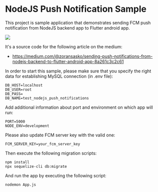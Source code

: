 # NodeJS Push Notification Sample

This project is sample application that demonstrates sending FCM push notification from NodeJS backend app to Flutter android app.

![](https://cdn-images-1.medium.com/max/800/1*bu2DFL_fQ2pEKs8sEIldTA.png)

It's a source code for the following article on the medium:

- https://medium.com/@zoransasko/sending-push-notifications-from-nodejs-backend-to-flutter-android-app-8a261c3c2c61

In order to start this sample, please make sure that you specify the right data for establishing MySQL connection (in .env file):
```
DB_HOST=localhost
DB_USER=root
DB_PASS=
DB_NAME=test_nodejs_push_notifications
```
Add additional information about port and environment on which app will run:
```
PORT=5000
NODE_ENV=development
```
Please also update FCM server key with the valid one:
```
FCM_SERVER_KEY=your_fcm_server_key
```
Then execute the following migration scripts:
```
npm install
npx sequelize-cli db:migrate
```
And run the app by executing the following script:
```
nodemon App.js
```
